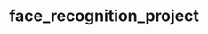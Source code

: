 # face_recognition_project

<!-- 
Pip install opencv
Pip install Pandas
Pip install Streamlit
Pip install Scikit-learn
Pip install pywin32
Pip install Streamlit-autofresh
 -->